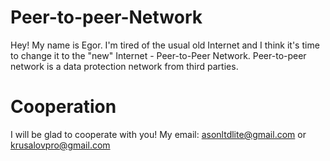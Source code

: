 # Peer-to-peer-Network
Hey! My name is Egor. I'm tired of the usual old Internet and I think it's time to change it to the "new" Internet - Peer-to-Peer Network. Peer-to-peer network is a data protection network from third parties.
# Cooperation
I will be glad to cooperate with you!
My email: asonltdlite@gmail.com or krusalovpro@gmail.com
